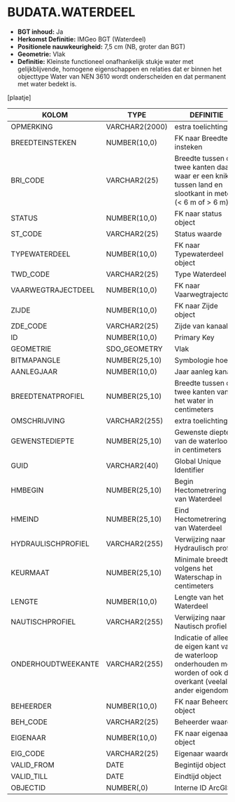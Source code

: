 ﻿# BUDATA.WATERDEEL


* __BGT inhoud:__ Ja
* __Herkomst Definitie:__ IMGeo BGT (Waterdeel)
* __Positionele nauwkeurigheid:__ 7,5 cm (NB, groter dan BGT)
* __Geometrie:__ Vlak
* __Definitie:__ Kleinste functioneel onafhankelijk stukje water met gelijkblijvende, homogene eigenschappen en relaties dat er binnen het objecttype Water van NEN 3610 wordt onderscheiden en dat permanent met water bedekt is. 

[plaatje]


|KOLOM                           	|TYPE          	|DEFINITIE|
|------                          	|----          	|-----    |
|OPMERKING                       	|VARCHAR2(2000)	|estra toelichting|
|BREEDTEINSTEKEN                 	|NUMBER(10,0)  	|FK naar Breedte insteken|
|BRI_CODE                        	|VARCHAR2(25)  	|Breedte tussen de twee kanten daar waar er een knik is tussen land en slootkant in meters (< 6 m of > 6 m)|
|STATUS                          	|NUMBER(10,0)  	|FK naar status object|
|ST_CODE                         	|VARCHAR2(25)  	|Status waarde|
|TYPEWATERDEEL                   	|NUMBER(10,0)  	|FK naar Typewaterdeel object|
|TWD_CODE                        	|VARCHAR2(25)  	|Type Waterdeel|
|VAARWEGTRAJECTDEEL              	|NUMBER(10,0)  	|FK naar Vaarwegtrajectdeel|
|ZIJDE                           	|NUMBER(10,0)  	|FK naar Zijde object|
|ZDE_CODE                        	|VARCHAR2(25)  	|Zijde van kanaal|
|ID                              	|NUMBER(10,0)  	|Primary Key|
|GEOMETRIE                       	|SDO_GEOMETRY  	|Vlak|
|BITMAPANGLE                     	|NUMBER(25,10) 	|Symbologie hoek|
|AANLEGJAAR                      	|NUMBER(10,0)  	|Jaar aanleg kanaal|
|BREEDTENATPROFIEL               	|NUMBER(25,10) 	|Breedte tussen de twee kanten van het water in centimeters|
|OMSCHRIJVING                    	|VARCHAR2(255) 	|extra toelichting|
|GEWENSTEDIEPTE                  	|NUMBER(25,10) 	|Gewenste diepte van de waterloop in centimeters|
|GUID                            	|VARCHAR2(40)  	|Global Unique Identifier|
|HMBEGIN                         	|NUMBER(25,10) 	|Begin Hectometrering van Waterdeel|
|HMEIND                          	|NUMBER(25,10) 	|Eind Hectometrering van Waterdeel|
|HYDRAULISCHPROFIEL              	|VARCHAR2(255) 	|Verwijzing naar het Hydraulisch profiel|
|KEURMAAT                        	|NUMBER(25,10) 	|Minimale breedte volgens het Waterschap in centimeters|
|LENGTE                          	|NUMBER(10,0)  	|Lengte van het Waterdeel|
|NAUTISCHPROFIEL                 	|VARCHAR2(255) 	|Verwijzing naar het Nautisch profiel|
|ONDERHOUDTWEEKANTE              	|VARCHAR2(255) 	|Indicatie of alleen de eigen kant van de waterloop onderhouden moet worden of ook de overkant (veelal in ander eigendom)|
|BEHEERDER                       	|NUMBER(10,0)  	|FK naar Beheerder object|
|BEH_CODE                        	|VARCHAR2(25)  	|Beheerder waarde|
|EIGENAAR                        	|NUMBER(10,0)  	|FK naar eigenaar object|
|EIG_CODE                        	|VARCHAR2(25)  	|Eigenaar waarde|
|VALID_FROM                      	|DATE          	|Begintijd object|
|VALID_TILL                      	|DATE          	|Eindtijd object|
|OBJECTID                        	|NUMBER(,0)    	|Interne ID ArcGIS|



